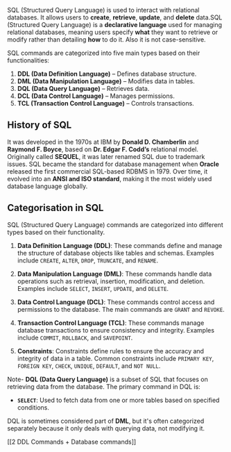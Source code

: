 SQL (Structured Query Language) is used to interact with relational databases. It allows users to **create**, **retrieve**, **update**, and **delete** data.SQL (Structured Query Language) is a **declarative language** used for managing relational databases, meaning users specify **what** they want to retrieve or modify rather than detailing **how** to do it.  Also it is not case-sensitive.

SQL commands are categorized into five main types based on their functionalities:

1. **DDL (Data Definition Language)** – Defines database structure.
2. **DML (Data Manipulation Language)** – Modifies data in tables.
3. **DQL (Data Query Language)** – Retrieves data.
4. **DCL (Data Control Language)** – Manages permissions.
5. **TCL (Transaction Control Language)** – Controls transactions.


## History of SQL

It was developed in the 1970s at IBM by **Donald D. Chamberlin** and **Raymond F. Boyce**, based on **Dr. Edgar F. Codd’s** relational model. Originally called **SEQUEL**, it was later renamed SQL due to trademark issues. SQL became the standard for database management when **Oracle** released the first commercial SQL-based RDBMS in 1979. Over time, it evolved into an **ANSI and ISO standard**, making it the most widely used database language globally.


## Categorisation in SQL
SQL (Structured Query Language) commands are categorized into different types based on their functionality.

1. **Data Definition Language (DDL)**: These commands define and manage the structure of database objects like tables and schemas. Examples include `CREATE`, `ALTER`, `DROP`, `TRUNCATE`, and `RENAME`.
    
2. **Data Manipulation Language (DML)**: These commands handle data operations such as retrieval, insertion, modification, and deletion. Examples include `SELECT`, `INSERT`, `UPDATE`, and `DELETE`.
    
3. **Data Control Language (DCL)**: These commands control access and permissions to the database. The main commands are `GRANT` and `REVOKE`.
    
4. **Transaction Control Language (TCL)**: These commands manage database transactions to ensure consistency and integrity. Examples include `COMMIT`, `ROLLBACK`, and `SAVEPOINT`.
    
5. **Constraints**: Constraints define rules to ensure the accuracy and integrity of data in a table. Common constraints include `PRIMARY KEY`, `FOREIGN KEY`, `CHECK`, `UNIQUE`, `DEFAULT`, and `NOT NULL`.

Note- **DQL (Data Query Language)** is a subset of SQL that focuses on retrieving data from the database. The primary command in DQL is:

- **`SELECT`**: Used to fetch data from one or more tables based on specified conditions.

DQL is sometimes considered part of **DML**, but it's often categorized separately because it only deals with querying data, not modifying it.


[[2 DDL Commands + Database commands]]

